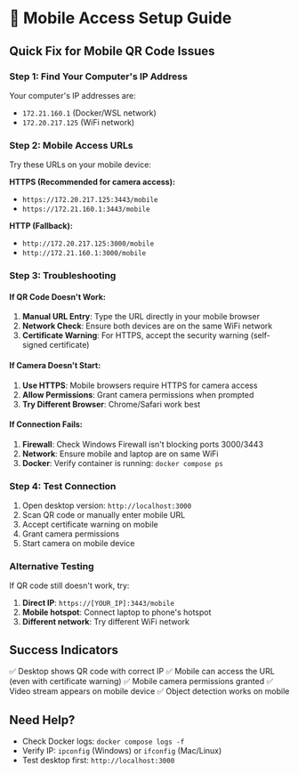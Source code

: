# 📱 Mobile Access Setup Guide

## Quick Fix for Mobile QR Code Issues

### Step 1: Find Your Computer's IP Address
Your computer's IP addresses are:
- `172.21.160.1` (Docker/WSL network)
- `172.20.217.125` (WiFi network)

### Step 2: Mobile Access URLs
Try these URLs on your mobile device:

**HTTPS (Recommended for camera access):**
- `https://172.20.217.125:3443/mobile`
- `https://172.21.160.1:3443/mobile`

**HTTP (Fallback):**
- `http://172.20.217.125:3000/mobile`
- `http://172.21.160.1:3000/mobile`

### Step 3: Troubleshooting

#### If QR Code Doesn't Work:
1. **Manual URL Entry**: Type the URL directly in your mobile browser
2. **Network Check**: Ensure both devices are on the same WiFi network
3. **Certificate Warning**: For HTTPS, accept the security warning (self-signed certificate)

#### If Camera Doesn't Start:
1. **Use HTTPS**: Mobile browsers require HTTPS for camera access
2. **Allow Permissions**: Grant camera permissions when prompted
3. **Try Different Browser**: Chrome/Safari work best

#### If Connection Fails:
1. **Firewall**: Check Windows Firewall isn't blocking ports 3000/3443
2. **Network**: Ensure mobile and laptop are on same WiFi
3. **Docker**: Verify container is running: `docker compose ps`

### Step 4: Test Connection
1. Open desktop version: `http://localhost:3000`
2. Scan QR code or manually enter mobile URL
3. Accept certificate warning on mobile
4. Grant camera permissions
5. Start camera on mobile device

### Alternative Testing
If QR code still doesn't work, try:
1. **Direct IP**: `https://[YOUR_IP]:3443/mobile`
2. **Mobile hotspot**: Connect laptop to phone's hotspot
3. **Different network**: Try different WiFi network

## Success Indicators
✅ Desktop shows QR code with correct IP
✅ Mobile can access the URL (even with certificate warning)
✅ Mobile camera permissions granted
✅ Video stream appears on mobile device
✅ Object detection works on mobile

## Need Help?
- Check Docker logs: `docker compose logs -f`
- Verify IP: `ipconfig` (Windows) or `ifconfig` (Mac/Linux)
- Test desktop first: `http://localhost:3000`